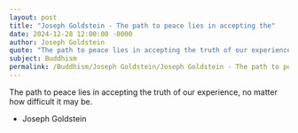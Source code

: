 ```yaml
---
layout: post
title: "Joseph Goldstein - The path to peace lies in accepting the"
date: 2024-12-28 12:00:00 -0000
author: Joseph Goldstein
quote: "The path to peace lies in accepting the truth of our experience, no matter how difficult it may be."
subject: Buddhism
permalink: /Buddhism/Joseph Goldstein/Joseph Goldstein - The path to peace lies in accepting the
---
```


The path to peace lies in accepting the truth of our experience, no matter how difficult it may be.

- Joseph Goldstein
